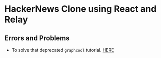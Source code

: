 # HackerNews Clone using React and Relay

## Errors and Problems

- To solve that deprecated `graphcool` tutorial. [HERE](https://www.graph.cool/docs/quickstart/frontend/react/relay-sot2faez6a)

